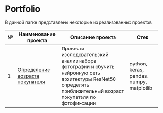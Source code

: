 # Portfolio

В данной папке представлены некоторые из реализованных проектов

| № | Наименование проекта           | Описание проекта                     | Стек                    |
|---|--------------------------------|--------------------------------------|-------------------------|
| 1 | [Определение возраста покупателя](https://github.com/Alexey-RA/Portfolio/blob/main/%D1%81omputer_vision.ipynb) | Провести исследовательский анализ набора фотографий и обучить нейронную сеть архитектуры ResNet50 определять приблизительный возраст покупателя по фотофиксации | python, keras, pandas, numpy, matplotlib | 
